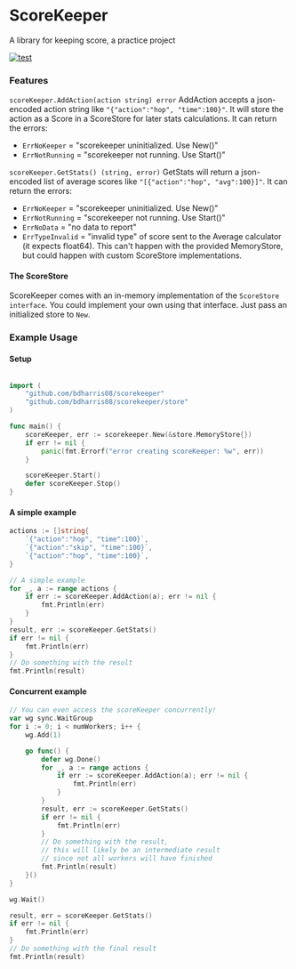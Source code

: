 # ScoreKeeper
A library for keeping score, a practice project

[![test](https://github.com/bdharris08/scorekeeper/actions/workflows/test.yml/badge.svg)](https://github.com/bdharris08/scorekeeper/actions/workflows/test.yml)

### Features
`scoreKeeper.AddAction(action string) error`
AddAction accepts a json-encoded action string like `"{"action":"hop", "time":100}"`.
It will store the action as a Score in a ScoreStore for later stats calculations.
It can return the errors:
- `ErrNoKeeper` = "scorekeeper uninitialized. Use New()"
- `ErrNotRunning` = "scorekeeper not running. Use Start()"

`scoreKeeper.GetStats() (string, error)`
GetStats will return a json-encoded list of average scores like `"[{"action":"hop", "avg":100}]"`.
It can return the errors:
- `ErrNoKeeper` = "scorekeeper uninitialized. Use New()"
- `ErrNotRunning` = "scorekeeper not running. Use Start()"
- `ErrNoData` = "no data to report"
- `ErrTypeInvalid` = "invalid type" of score sent to the Average calculator (it expects float64). This can't happen with the provided MemoryStore, but could happen with custom ScoreStore implementations.

#### The ScoreStore
ScoreKeeper comes with an in-memory implementation of the `ScoreStore interface`.
You could implement your own using that interface. Just pass an initialized store to `New`.

### Example Usage

#### Setup
```go

import (
    "github.com/bdharris08/scorekeeper"
    "github.com/bdharris08/scorekeeper/store"
)

func main() {
    scoreKeeper, err := scorekeeper.New(&store.MemoryStore{})
	if err != nil {
		panic(fmt.Errorf("error creating scoreKeeper: %w", err))
	}

	scoreKeeper.Start()
	defer scoreKeeper.Stop()
}
```

#### A simple example
```go
actions := []string{
    `{"action":"hop", "time":100}`,
    `{"action":"skip", "time":100}`,
    `{"action":"hop", "time":100}`,
}

// A simple example
for _, a := range actions {
    if err := scoreKeeper.AddAction(a); err != nil {
        fmt.Println(err)
    }
}
result, err := scoreKeeper.GetStats()
if err != nil {
    fmt.Println(err)
}
// Do something with the result
fmt.Println(result)
```

#### Concurrent example
```go
// You can even access the scoreKeeper concurrently!
var wg sync.WaitGroup
for i := 0; i < numWorkers; i++ {
    wg.Add(1)

    go func() {
        defer wg.Done()
        for _, a := range actions {
            if err := scoreKeeper.AddAction(a); err != nil {
                fmt.Println(err)
            }
        }
        result, err := scoreKeeper.GetStats()
        if err != nil {
            fmt.Println(err)
        }
        // Do something with the result, 
        // this will likely be an intermediate result 
        // since not all workers will have finished
        fmt.Println(result)
    }()
}

wg.Wait()

result, err = scoreKeeper.GetStats()
if err != nil {
    fmt.Println(err)
}
// Do something with the final result
fmt.Println(result)
```

